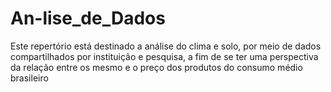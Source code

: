 # An-lise_de_Dados
Este repertório está destinado a análise do clima e solo, por meio de dados compartilhados por instituição e pesquisa, a fim de se ter uma perspectiva da relação entre os mesmo e o preço dos produtos do consumo médio brasileiro
